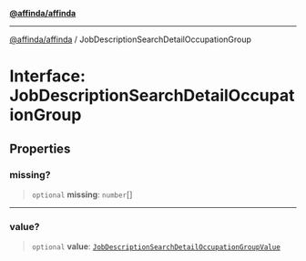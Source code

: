 [**@affinda/affinda**](../README.md)

***

[@affinda/affinda](../globals.md) / JobDescriptionSearchDetailOccupationGroup

# Interface: JobDescriptionSearchDetailOccupationGroup

## Properties

### missing?

> `optional` **missing**: `number`[]

***

### value?

> `optional` **value**: [`JobDescriptionSearchDetailOccupationGroupValue`](JobDescriptionSearchDetailOccupationGroupValue.md)
